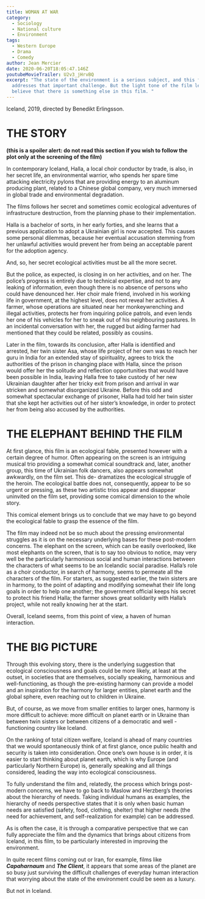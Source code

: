 ```yaml
---
title: WOMAN AT WAR
category:
  - Sociology
  - National culture
  - Environment
tags:
  - Western Europe
  - Drama
  - Comedy
author: Jean Mercier
date: 2020-06-20T18:05:47.146Z
youtubeMovieTrailer: U2v3_jHrvBQ
excerpt: "The state of the environment is a serious subject, and this film
  addresses that important challenge. But the light tone of the film leads us to
  believe that there is something else in this film. "
---
```

Iceland, 2019, directed by Benedikt Erlingsson.

# [](<>)THE STORY

**(this is a spoiler alert: do not read this section if you wish to follow the plot only at the screening of the film)**

In contemporary Iceland, Halla, a local choir conductor by trade, is also, in her secret life, an environmental warrior, who spends her spare time attacking electricity pylons that are providing energy to an aluminum producing plant, related to a Chinese global company, very much immersed in global trade and environmental degradation.

The films follows her secret and sometimes comic ecological adventures of infrastructure destruction, from the planning phase to their implementation.

Halla is a bachelor of sorts, in her early forties, and she learns that a previous application to adopt a Ukrainian girl is now accepted. This causes some personal dilemmas, because her eventual accusation stemming from her unlawful activities would prevent her from being an acceptable parent for the adoption agency.

And, so, her secret ecological activities must be all the more secret.

But the police, as expected, is closing in on her activities, and on her. The police’s progress is entirely due to technical expertise, and not to any leaking of information, even though there is no absence of persons who could have denounced her. Her choir male friend, involved in his working life in government, at the highest level, does not reveal her activities. A farmer, whose operations are situated near her monkeywrenching and illegal activities, protects her from inquiring police patrols, and even lends her one of his vehicles for her to sneak out of his neighbouring pastures. In an incidental conversation with her, the rugged but aiding farmer had mentioned that they could be related, possibly as cousins.

Later in the film, towards its conclusion, after Halla is identified and arrested, her twin sister Asa, whose life project of her own was to reach her guru in India for an extended stay of spirituality, agrees to trick the authorities of the prison in changing place with Halla, since the prison would offer her the solitude and reflection opportunities that would have been possible in India, leaving Halla free to take custody of her new Ukrainian daughter after her tricky exit from prison and arrival in war stricken and somewhat disorganized Ukraine. Before this odd and somewhat spectacular exchange of prisoner, Halla had told her twin sister that she kept her activities out of her sister’s knowledge, in order to protect her from being also accused by the authorities.

# THE ELEPHANT BEHIND THE FILM

At first glance, this film is an ecological fable, presented however with a certain degree of humor. Often appearing on the screen is an intriguing musical trio providing a somewhat comical soundtrack and, later, another group, this time of Ukrainian folk dancers, also appears somewhat awkwardly, on the film set. This de- dramatizes the ecological struggle of the heroin. The ecological battle does not, consequently, appear to be so urgent or pressing, as these two artistic trios appear and disappear uninvited on the film set, providing some comical dimension to the whole story.

This comical element brings us to conclude that we may have to go beyond the ecological fable to grasp the essence of the film.

The film may indeed not be so much about the pressing environmental struggles as it is on the necessary underlying bases for these post-modern concerns. The elephant on the screen, which can be easily overlooked, like most elephants on the screen, that is to say too obvious to notice, may very well be the particularly harmonious social and human interactions between the characters of what seems to be an Icelandic social paradise. Halla’s role as a choir conductor, in search of harmony, seems to permeate all the characters of the film. For starters, as suggested earlier, the twin sisters are in harmony, to the point of adapting and modifying somewhat their life long goals in order to help one another; the government official keeps his secret to protect his friend Halla; the farmer shows great solidarity with Halla’s project, while not really knowing her at the start.

Overall, Iceland seems, from this point of view, a haven of human interaction.

# THE BIG PICTURE

Through this evolving story, there is the underlying suggestion that ecological consciousness and goals could be more likely, at least at the outset, in societies that are themselves, socially speaking, harmonious and well-functioning, as though the pre-existing harmony can provide a model and an inspiration for the harmony for larger entities, planet earth and the global sphere, even reaching out to children in Ukraine.

But, of course, as we move from smaller entities to larger ones, harmony is more difficult to achieve: more difficult on planet earth or in Ukraine than between twin sisters or between citizens of a democratic and well -functioning country like Iceland.

On the ranking of total citizen welfare, Iceland is ahead of many countries that we would spontaneously think of at first glance, once public health and security is taken into consideration. Once one’s own house is in order, it is easier to start thinking about planet earth, which is why Europe (and particularly Northern Europe) is, generally speaking and all things considered, leading the way into ecological consciousness.

To fully understand the film and, relatedly, the process which brings post-modern concerns, we have to go back to Maslow and Herzberg’s theories about the hierarchy of needs. Taking individual humans as examples, the hierarchy of needs perspective states that it is only when basic human needs are satisfied (safety, food, clothing, shelter) that higher needs (the need for achievement, and self-realization for example) can be addressed.

As is often the case, it is through a comparative perspective that we can fully appreciate the film and the dynamics that brings about citizens from Iceland, in this film, to be particularly interested in improving the environment.

In quite recent films coming out or Iran, for example, films like ***Capaharnaum*** and ***The Client***, it appears that some areas of the planet are so busy just surviving the difficult challenges of everyday human interaction that worrying about the state of the environment could be seen as a luxury.

But not in Iceland.